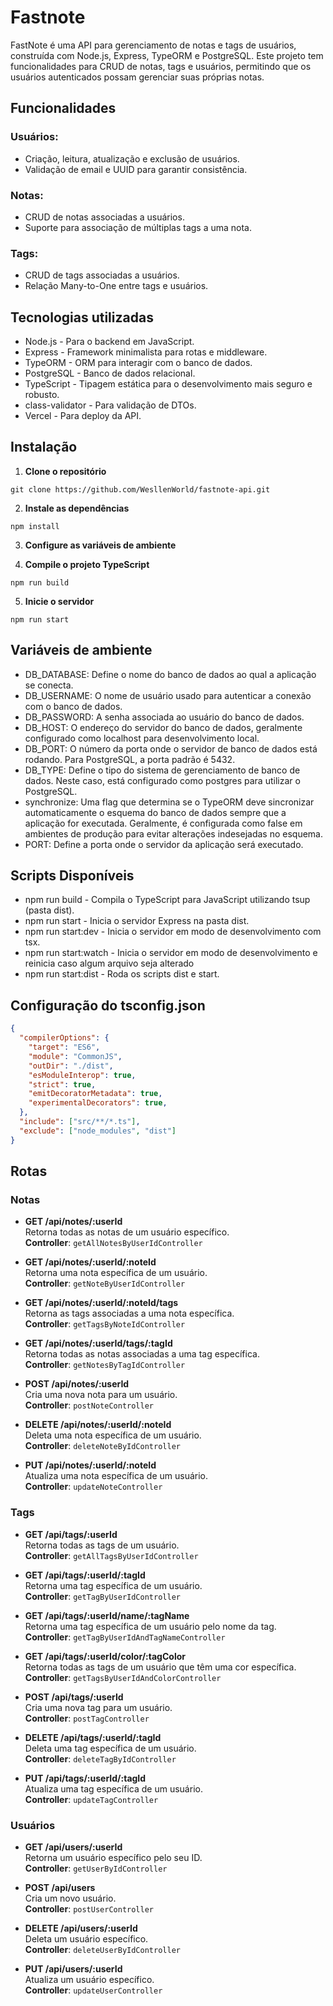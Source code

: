 # Fastnote 

FastNote é uma API para gerenciamento de notas e tags de usuários, construída com Node.js, Express, TypeORM e PostgreSQL. Este projeto tem funcionalidades para CRUD de notas, tags e usuários, permitindo que os usuários autenticados possam gerenciar suas próprias notas.

## Funcionalidades

### Usuários:
* Criação, leitura, atualização e exclusão de usuários.
* Validação de email e UUID para garantir consistência.

### Notas:
* CRUD de notas associadas a usuários.
* Suporte para associação de múltiplas tags a uma nota.

### Tags:
* CRUD de tags associadas a usuários.
* Relação Many-to-One entre tags e usuários.

## Tecnologias utilizadas

* Node.js - Para o backend em JavaScript.
* Express - Framework minimalista para rotas e middleware.
* TypeORM - ORM para interagir com o banco de dados.
* PostgreSQL - Banco de dados relacional.
* TypeScript - Tipagem estática para o desenvolvimento mais seguro e robusto.
* class-validator - Para validação de DTOs.
* Vercel - Para deploy da API.

## Instalação

1. **Clone o repositório**

```
git clone https://github.com/WesllenWorld/fastnote-api.git
```

2. **Instale as dependências**

```
npm install
```

3. **Configure as variáveis de ambiente**

4. **Compile o projeto TypeScript**

```
npm run build
```

5. **Inicie o servidor**

```
npm run start
```

## Variáveis de ambiente

* DB_DATABASE: Define o nome do banco de dados ao qual a aplicação se conecta.
* DB_USERNAME: O nome de usuário usado para autenticar a conexão com o banco de dados.
* DB_PASSWORD: A senha associada ao usuário do banco de dados.
* DB_HOST: O endereço do servidor do banco de dados, geralmente configurado como localhost para desenvolvimento local.
* DB_PORT: O número da porta onde o servidor de banco de dados está rodando. Para PostgreSQL, a porta padrão é 5432.
* DB_TYPE: Define o tipo do sistema de gerenciamento de banco de dados. Neste caso, está configurado como postgres para utilizar o PostgreSQL.
* synchronize: Uma flag que determina se o TypeORM deve sincronizar automaticamente o esquema do banco de dados sempre que a aplicação for executada. Geralmente, é configurada como false em ambientes de produção para evitar alterações indesejadas no esquema.
* PORT: Define a porta onde o servidor da aplicação será executado.

## Scripts Disponíveis

* npm run build - Compila o TypeScript para JavaScript utilizando tsup (pasta dist).
* npm run start - Inicia o servidor Express na pasta dist.
* npm run start:dev - Inicia o servidor em modo de desenvolvimento com tsx.
* npm run start:watch - Inicia o servidor em modo de desenvolvimento e reinicia caso algum arquivo seja alterado
* npm run start:dist - Roda os scripts dist e start.

## Configuração do tsconfig.json

```json
{
  "compilerOptions": {
    "target": "ES6",
    "module": "CommonJS",
    "outDir": "./dist",
    "esModuleInterop": true,
    "strict": true,
    "emitDecoratorMetadata": true,
    "experimentalDecorators": true,
  },
  "include": ["src/**/*.ts"],
  "exclude": ["node_modules", "dist"]
}
```

## Rotas

### Notas

- **GET /api/notes/:userId**  
  Retorna todas as notas de um usuário específico.  
  **Controller**: `getAllNotesByUserIdController`

- **GET /api/notes/:userId/:noteId**  
  Retorna uma nota específica de um usuário.  
  **Controller**: `getNoteByUserIdController`

- **GET /api/notes/:userId/:noteId/tags**  
  Retorna as tags associadas a uma nota específica.  
  **Controller**: `getTagsByNoteIdController`

- **GET /api/notes/:userId/tags/:tagId**  
  Retorna todas as notas associadas a uma tag específica.  
  **Controller**: `getNotesByTagIdController`

- **POST /api/notes/:userId**  
  Cria uma nova nota para um usuário.  
  **Controller**: `postNoteController`

- **DELETE /api/notes/:userId/:noteId**  
  Deleta uma nota específica de um usuário.  
  **Controller**: `deleteNoteByIdController`

- **PUT /api/notes/:userId/:noteId**  
  Atualiza uma nota específica de um usuário.  
  **Controller**: `updateNoteController`

### Tags

- **GET /api/tags/:userId**  
  Retorna todas as tags de um usuário.  
  **Controller**: `getAllTagsByUserIdController`

- **GET /api/tags/:userId/:tagId**  
  Retorna uma tag específica de um usuário.  
  **Controller**: `getTagByUserIdController`

- **GET /api/tags/:userId/name/:tagName**  
  Retorna uma tag específica de um usuário pelo nome da tag.  
  **Controller**: `getTagByUserIdAndTagNameController`

- **GET /api/tags/:userId/color/:tagColor**  
  Retorna todas as tags de um usuário que têm uma cor específica.  
  **Controller**: `getTagsByUserIdAndColorController`

- **POST /api/tags/:userId**  
  Cria uma nova tag para um usuário.  
  **Controller**: `postTagController`

- **DELETE /api/tags/:userId/:tagId**  
  Deleta uma tag específica de um usuário.  
  **Controller**: `deleteTagByIdController`

- **PUT /api/tags/:userId/:tagId**  
  Atualiza uma tag específica de um usuário.  
  **Controller**: `updateTagController`

### Usuários

- **GET /api/users/:userId**  
  Retorna um usuário específico pelo seu ID.  
  **Controller**: `getUserByIdController`

- **POST /api/users**  
  Cria um novo usuário.  
  **Controller**: `postUserController`

- **DELETE /api/users/:userId**  
  Deleta um usuário específico.  
  **Controller**: `deleteUserByIdController`

- **PUT /api/users/:userId**  
  Atualiza um usuário específico.  
  **Controller**: `updateUserController`
